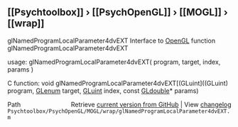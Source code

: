 ## [[Psychtoolbox]] &#8250; [[PsychOpenGL]] &#8250; [[MOGL]] &#8250; [[wrap]]

glNamedProgramLocalParameter4dvEXT  Interface to [OpenGL](OpenGL) function glNamedProgramLocalParameter4dvEXT  
  
usage:  glNamedProgramLocalParameter4dvEXT( program, target, index, params )  
  
C function:  void glNamedProgramLocalParameter4dvEXT[(GLuint]((GLuint) program, [GLenum](GLenum) target, [GLuint](GLuint) index, const [GLdouble](GLdouble)\* params)  




<div class="code_header" style="text-align:right;">
  <span style="float:left;">Path&nbsp;&nbsp;</span> <span class="counter">Retrieve <a href=
  "https://raw.github.com/Psychtoolbox-3/Psychtoolbox-3/beta/Psychtoolbox/PsychOpenGL/MOGL/wrap/glNamedProgramLocalParameter4dvEXT.m">current version from GitHub</a> | View <a href=
  "https://github.com/Psychtoolbox-3/Psychtoolbox-3/commits/beta/Psychtoolbox/PsychOpenGL/MOGL/wrap/glNamedProgramLocalParameter4dvEXT.m">changelog</a></span>
</div>
<div class="code">
  <code>Psychtoolbox/PsychOpenGL/MOGL/wrap/glNamedProgramLocalParameter4dvEXT.m</code>
</div>


